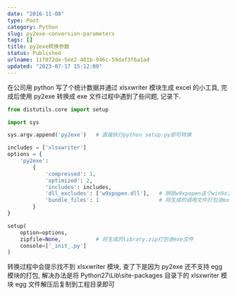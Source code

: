 ```yaml
---
date: "2016-11-08"
type: Post
category: Python
slug: py2exe-conversion-parameters
tags: []
title: py2exe转换参数
status: Published
urlname: 11f072de-5ee2-401b-946c-59daf3f6a1ad
updated: "2023-07-17 15:12:00"
---
```


在公司用 python 写了个统计数据并通过 xlsxwriter 模块生成 excel 的小工具, 完成后使用 py2exe 转换成 exe 文件过程中遇到了些问题, 记录下.

```python
from distutils.core import setup

import sys

sys.argv.append('py2exe')   # 直接执行python setup.py即可转换

includes = ['xlsxwriter']
options = {
    'py2exe':
        {
            'compressed': 1,
            'optimized': 2,
            'includes': includes,
            'dll_excludes': ['w9xpopen.dll'],   # 排除w9xpopen这个win9x才需要的dll文件
            'bundle_files': 1                   # 将生成的调用文件打包进exe文件
        }
}

setup(
    option=options,
    zipfile=None,           # 将生成的library.zip打包进exe文件
    console=['_init_.py']
)

```

转换过程中会提示找不到 xlsxwriter 模块, 查了下是因为 py2exe 还不支持 egg 模块的打包, 解决办法是将 Python27\Lib\site-packages 目录下的 xlsxwriter 模块 egg 文件解压后复制到工程目录即可
